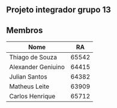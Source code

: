 ## Projeto integrador grupo 13


## Membros
Nome | RA
------------ | -------------
Thiago de Souza | 65542
Alexander Geniuino | 64415
Julian Santos | 64382
Matheus Leite | 63909
Carlos Henrique | 65712
